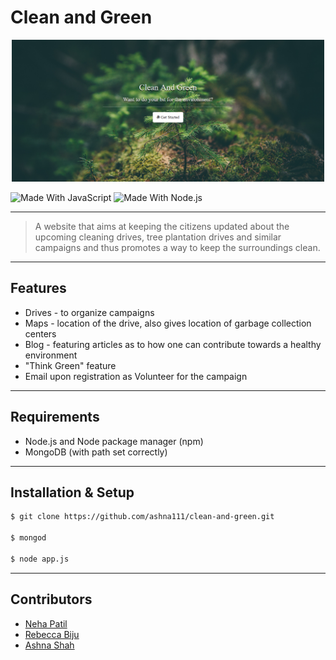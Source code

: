 # Clean and Green 

<p align="center">
  <a href="#" rel="noopener">
 <img width=500px src="./public/images/landing.PNG" alt="Header Image"></a>
</p>

![Made With JavaScript](https://img.shields.io/badge/Made%20With-JavaScript-brightgreen.svg)
![Made With Node.js](https://img.shields.io/badge/Made%20With-Node.js-green.svg)

---

> A website that aims at keeping the citizens updated about the upcoming cleaning drives, tree plantation drives and similar campaigns and thus promotes a way to keep the surroundings clean.
---

## Features

- Drives - to organize campaigns
- Maps - location of the drive, also gives location of garbage collection centers 
- Blog - featuring articles as to how one can contribute towards a healthy environment
- "Think Green" feature
- Email upon registration as Volunteer for the campaign

---

## Requirements

- Node.js and Node package manager (npm)
- MongoDB (with path set correctly)

---

## Installation & Setup

```sh
$ git clone https://github.com/ashna111/clean-and-green.git

$ mongod

$ node app.js
```

---

## Contributors

- [Neha Patil](https://github.com/Nehaa-Patil)
- [Rebecca Biju](https://github.com/beccaboo-31)
- [Ashna Shah](https://github.com/ashna111)
